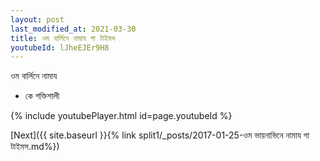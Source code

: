 ```yaml
---
layout: post
last_modified_at: 2021-03-30
title: ওম বার্লিনে নামায গা টাইমস
youtubeId: lJheEJEr9H8
---
```

 
 
 ওম বার্লিনে নামায  
 
 -  কে শক্তিশালী 
 
  
 
  
 
 
 
 
 
 


{% include youtubePlayer.html id=page.youtubeId %}
 
[Next]({{ site.baseurl }}{% link  split1/_posts/2017-01-25-ওম ভায়নাভিনে নামায গা টাইমস.md%})
 
